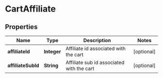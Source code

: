 

# CartAffiliate


## Properties

| Name | Type | Description | Notes |
|------------ | ------------- | ------------- | -------------|
|**affiliateId** | **Integer** | Affiliate id associated with the cart |  [optional] |
|**affiliateSubId** | **String** | Affiliate sub id associated with the cart |  [optional] |



